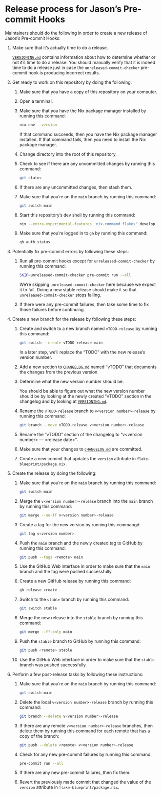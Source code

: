 <!--
SPDX-License-Identifier: CC0-1.0
SPDX-FileCopyrightText: 2025 Jason Yundt <jason@jasonyundt.email>
-->

# Release process for Jason’s Pre-commit Hooks

Maintainers should do the following in order to create a new release of
Jason’s Pre-commit Hooks:

1. Make sure that it’s actually time to do a release.

    [`VERSIONING.md`] contains information about how to determine
    whether or not it’s time to do a release. You should manually verify
    that it is indeed time to do a release just in case the
    `unreleased-commit-checker` pre-commit hook is producing incorrect
    results.

1. Get ready to work on this repository by doing the following:

    1. Make sure that you have a copy of this repository on your
    computer.

    1. Open a terminal.

    1. Make sure that you have the Nix package manager installed by
    running this command:

        ```bash
        nix-env --version
        ```

        If that command succeeds, then you have the Nix package manager
        installed. If that command fails, then you need to install the
        Nix package manager.

    1. Change directory into the root of this repository.

    1. Check to see if there are any uncommitted changes by running this
    command:

        ```bash
        git status
        ```

    1. If there are any uncommitted changes, then stash them.

    1. Make sure that you’re on the `main` branch by running this
    command:

        ```bash
        git switch main
        ```

    1. Start this repository’s dev shell by running this command:

        ```bash
        nix --extra-experimental-features 'nix-command flakes' develop
        ```

    1. Make sure that you’re logged in to `gh` by running this command:

        ```bash
        gh auth status
        ```

1. Potentially fix pre-commit errors by following these steps:

    1. Run all pre-commit hooks except for `unreleased-commit-checker`
    by running this command:

        ```bash
        SKIP=unreleased-commit-checker pre-commit run --all
        ```

        We’re skipping `unreleased-commit-checker` here because we
        expect it to fail. Doing a new stable release should make it so
        that `unreleased-commit-checker` stops failing.

    1. If there were any pre-commit failures, then take some time to fix
    those failures before continuing.

1. Create a new branch for the release by following these steps:

    1. Create and switch to a new branch named `vTODO-release` by
    running this command:

        ```bash
        git switch --create vTODO-release main
        ```

        In a later step, we’ll replace the “TODO” with the new release’s
        version number.

    1. Add a new section to [`CHANGELOG.md`] named “vTODO” that
    documents the changes from the previous version.

    1. Determine what the new version number should be.

        You should be able to figure out what the new version number
        should be by looking at the newly created “vTODO” section in the
        changelog and by looking at [`VERSIONING.md`].

    1. Rename the `vTODO-release` branch to `v<version number>-release`
    by running this command:

        ```bash
        git branch --move vTODO-release v<version number>-release
        ```

    1. Rename the “vTODO” section of the changelog to “v&lt;version
    number&gt; — &lt;release date&gt;”.

    1. Make sure that your changes to [`CHANGELOG.md`] are committed.

    1. Create a new commit that updates the `version` attribute in
    `flake-blueprint/package.nix`.

1. Create the release by doing the following:

    1. Make sure that you’re on the `main` branch by running this
    command:

        ```bash
        git switch main
        ```

    1. Merge the `v<version number>-release` branch into the `main`
    branch by running this command:

        ```bash
        git merge --no-ff v<version number>-release
        ```

    1. Create a tag for the new version by running this commangd:

        ```bash
        git tag v<version number>
        ```

    1. Push the `main` branch and the newly created tag to GitHub by
    running this command:

        ```bash
        git push --tags <remote> main
        ```

    1. Use the GitHub Web interface in order to make sure that the
    `main` branch and the tag were pushed successfully.

    1. Create a new GitHub release by running this command:

        ```bash
        gh release create
        ```

    1. Switch to the `stable` branch by running this command:

        ```bash
        git switch stable
        ```

    1. Merge the new release into the `stable` branch by running this
    command:

        ```bash
        git merge --ff-only main
        ```

    1. Push the `stable` branch to GitHub by running this command:

        ```bash
        git push <remote> stable
        ```

    1. Use the GitHub Web interface in order to make sure that the
    `stable` branch was pushed successfully.

1. Perform a few post-release tasks by following these instructions:

    1. Make sure that you’re on the `main` branch by running this
    command:

        ```bash
        git switch main
        ```

    1. Delete the local `v<version number>-release` branch by running
    this command:

        ```bash
        git branch --delete v<version number>-release
        ```

    1. If there are any remote `v<version number>-release` branches,
    then delete them by running this command for each remote that has a
    copy of the branch:

        ```bash
        git push --delete <remote> v<version number>-release
        ```

    1. Check for any new pre-commit failures by running this command.

        ```bash
        pre-commit run --all
        ```

    1. If there are any new pre-commit failures, then fix them.

    1. Revert the previously made commit that changed the value of the
    `version` attribute in `flake-blueprint/package.nix`.

[`CHANGELOG.md`]: ./CHANGELOG.md
[`VERSIONING.md`]: ./VERSIONING.md

